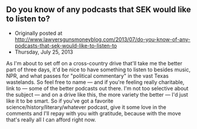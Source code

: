 ## Do you know of any podcasts that SEK would like to listen to?

 * Originally posted at http://www.lawyersgunsmoneyblog.com/2013/07/do-you-know-of-any-podcasts-that-sek-would-like-to-listen-to
 * Thursday, July 25, 2013

As I'm about to set off on a cross-country drive that'll take me the better part of three days, it'd be nice to have something to listen to besides music, NPR, and what passes for "political commentary" in the vast Texas wastelands. So feel free to name — and if you're feeling really charitable, link to — some of the better podcasts out there. I'm not too selective about the subject — and on a drive like this, the more variety the better — I'd just like it to be smart. So if you've got a favorite science/history/literary/whatever podcast, give it some love in the comments and I'll repay with you with gratitude, because with the move that's really all I can afford right now.